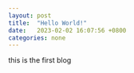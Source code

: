```yaml
---
layout: post
title:  "Hello World!"
date:   2023-02-02 16:07:56 +0800
categories: none
---
```

this is the first blog
